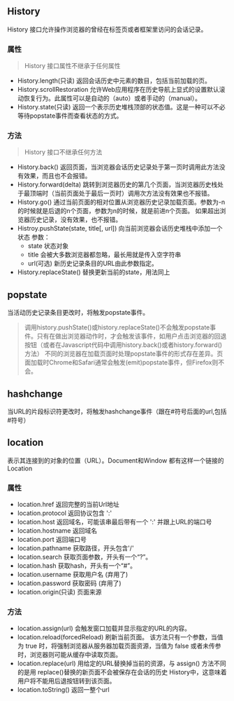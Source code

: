 ## History
History 接口允许操作浏览器的曾经在标签页或者框架里访问的会话记录。
### 属性
> History 接口属性不继承于任何属性
- History.length(只读)
    返回会话历史中元素的数目，包括当前加载的页。
- History.scrollRestoration
    允许Web应用程序在历史导航上显式的设置默认滚动恢复行为。此属性可以是自动的（auto）或者手动的（manual）。
- History.state(只读)
    返回一个表示历史堆栈顶部的状态值。这是一种可以不必等待popstate事件而查看状态的方式。
### 方法
> History 接口不继承任何方法
- History.back()
    返回页面，当浏览器会话历史记录处于第一页时调用此方法没有效果，而且也不会报错。
- History.forward(delta)
    跳转到浏览器历史的第几个页面，当浏览器历史栈处于最顶端时（当前页面处于最后一页时）调用次方法没有效果也不报错。
- History.go()
    通过当前页面的相对位置从浏览器历史记录加载页面。参数为-n的时候就是后退的n个页面，参数为n的时候，就是前进n个页面。
    如果超出浏览器历史记录，没有效果，也不报错。
- Histroy.pushState(state, title[, url])
    向当前浏览器会话历史堆栈中添加一个状态
    参数：
    - state 状态对象
    - title 会被大多数浏览器都忽略，最长用就是传入空字符串
    - url(可选) 新历史记录条目的URL由此参数指定。
- History.replaceState() 替换更新当前的state，用法同上

## popstate
当活动历史记录条目更改时，将触发popstate事件。

> 调用history.pushState()或history.replaceState()不会触发popstate事件。只有在做出浏览器动作时，才会触发该事件，如用户点击浏览器的回退按钮（或者在Javascript代码中调用history.back()或者history.forward()方法）
>不同的浏览器在加载页面时处理popstate事件的形式存在差异。页面加载时Chrome和Safari通常会触发(emit)popstate事件，但Firefox则不会。

## hashchange
当URL的片段标识符更改时，将触发hashchange事件（跟在#符号后面的url,包括#符号）

## location
表示其连接到的对象的位置（URL）。Document和Window 都有这样一个链接的Location

### 属性
- location.href 返回完整的当前Url地址
- location.protocol 返回协议包含 ':'
- location.host 返回域名，可能该串最后带有一个 ':' 并跟上URL的端口号
- location.hostname 返回域名
- location.port 返回端口号
- location.pathname 获取路径，开头包含'/'
- location.search 获取页面参数，开头有一个“?”。
- location.hash 获取hash，开头有一个“#”。
- location.username 获取用户名 (弃用了)
- location.password 获取密码 (弃用了)
- location.origin(只读) 页面来源

### 方法
- location.assign(url) 会触发窗口加载并显示指定的URL的内容。
- location.reload(forcedReload) 刷新当前页面。
  该方法只有一个参数，当值为 true 时，将强制浏览器从服务器加载页面资源，当值为 false 或者未传参时，浏览器则可能从缓存中读取页面。
- location.replace(url) 用给定的URL替换掉当前的资源，与 assign() 方法不同的是用 replace()替换的新页面不会被保存在会话的历史 History中，这意味着用户将不能用后退按钮转到该页面。
- location.toString() 返回一整个url